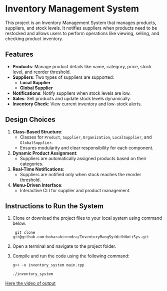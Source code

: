 # Inventory Management System

This project is an Inventory Management System that manages products, suppliers, and stock levels. It notifies suppliers when products need to be restocked and allows users to perform operations like viewing, selling, and checking product inventory.

## Features

- **Products**: Manage product details like name, category, price, stock level, and reorder threshold.
- **Suppliers**: Two types of suppliers are supported:
  - **Local Supplier**
  - **Global Supplier**
- **Notifications**: Notify suppliers when stock levels are low.
- **Sales**: Sell products and update stock levels dynamically.
- **Inventory Check**: View current inventory and low-stock alerts.

## Design Choices

1. **Class-Based Structure**:
   - Classes for `Product`, `Supplier`, `Organization`, `LocalSupplier`, and `GlobalSupplier`.
   - Ensures modularity and clear responsibility for each component.
2. **Dynamic Product Assignment**:
   - Suppliers are automatically assigned products based on their categories.
3. **Real-Time Notifications**:
   - Suppliers are notified only when stock reaches the reorder threshold.
4. **Menu-Driven Interface**:
   - Interactive CLI for supplier and product management.

## Instructions to Run the System

1. Clone or download the project files to your local system using command below.
   ```
    git clone  git@github.com:boharabirendra/InventoryMangSysWithNotiSys.git
   ```
2. Open a terminal and navigate to the project folder.
3. Compile and run the code using the following command:

   ```
   g++ -o inventory_system main.cpp

   ./inventory_system
   ```

[Here the video of output](https://drive.google.com/file/d/1EQP5Pr8XbUNkH6wr7eJaV-rdhbzb8OFA/view?usp=sharing)
